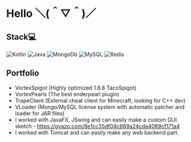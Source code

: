 # Hello ＼(＾▽＾)／

## Stack💻
![Kotlin](https://img.shields.io/badge/-Kotlin-964b00?style=flat-square&logo=kotlin&logoColor=white)
![Java](https://img.shields.io/badge/-Java-f0c735?style=flat-square&logo=java&logoColor=white)
![MongoDb](https://img.shields.io/badge/-MongoDb-3fcf30?style=flat-square&logo=mongodb&logoColor=white)
![MySQL](https://img.shields.io/badge/-MySQL-e9f542?style=flat-square&logo=mysql&logoColor=black)
![Redis](https://img.shields.io/badge/-Redis-c94250?style=flat-square&logo=redis&logoColor=white)

## Portfolio
- VortexSpigot (Highly optimized 1.8.8 TacoSpigot)
- VortexPearls (The best enderpearl plugin)
- TrapeClient (External cheat client for Minecraft, looking for C++ dev)
- VLoader (Mongo/MySQL license system with automatic patcher and loader for JAR files)
- I worked with JavaFX, JSwing and can easily make a custom GUI.
sketch - https://gyazo.com/8e1cc35df04c889a24cda4069cf171a4
- I worked with Tomcat and can easily make any web backend part.

